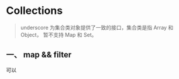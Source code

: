 # Collections

> underscore 为集合类对象提供了一致的接口，集合类是指 Array 和 Object， 暂不支持 Map 和 Set。

## 一、 map && filter

可以 



